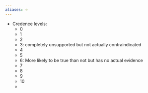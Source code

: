 ```yaml
---
aliases: ⭐️
---
```

- Credence levels:
    - 0
    - 1
    - 2
    - 3: completely unsupported but not actually contraindicated
    - 4
    - 5
    - 6: More likely to be true than not but has no actual evidence
    - 7
    - 8
    - 9
    - 10
    - 
